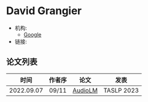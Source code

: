 # David Grangier

- 机构:
  - [Google](../Institutions/USA-Google.md)
- 链接:

## 论文列表

| 时间 | 作者序 | 论文 | 发表 |
|:-:|:-:|---|---|
| 2022.09.07 | 09/11 | [AudioLM](../Models/Speech_LLM/2022.09.07_AudioLM.md) | TASLP 2023 |